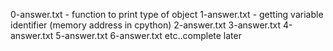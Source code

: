 0-answer.txt - function to print type of object
1-answer.txt - getting variable identifier (memory address in cpython)
2-answer.txt
3-answer.txt
4-answer.txt
5-answer.txt
6-answer.txt
etc..complete later
